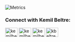 ![Metrics](https://metrics.lecoq.io/kemilbeltre?template=classic&base.activity=0&base.community=0&base.repositories=0&base.metadata=0&languages=1&isocalendar=1&isocalendar.duration=half-year&languages.ignored=html%2C%20css%2C%20sass%2C%20scss%2C%20ejs%2C%20shell&languages.limit=8&languages.colors=github&languages.details=bytes-sizes&languages.threshold=0%25&config.timezone=Europe%2FLondon)


<h3 align="left">Connect with Kemil Beltre:</h3>
<p align="left">
<a href="https://twitter.com/kemilbeltre" target="blank"><img align="center" src="https://simpleicons.org/icons/twitter.svg" alt="kemilbeltre" height="30" width="40" /></a>
<a href="https://instagram.com/kemilbeltre" target="blank"><img align="center" src="https://simpleicons.org/icons/instagram.svg" alt="kemilbeltre" height="30" width="40" /></a>
<a href="http://linkedin.com/in/kemilbeltre" target="blank"><img align="center" src="https://simpleicons.org/icons/linkedin.svg" alt="kemilbeltre" height="30" width="40" /></a>
<a href="https://www.medium.com/@kemilbeltre" target="blank"><img align="center" src="https://simpleicons.org/icons/medium.svg" alt="kbeltre" height="30" width="40" /></a>
</p>
